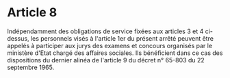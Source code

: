 # Article 8

Indépendamment des obligations de service fixées aux articles 3 et 4 ci-dessus, les personnels visés à l'article 1er du présent arrêté peuvent être appelés à participer aux jurys des examens et concours organisés par le ministère d'Etat chargé des affaires sociales. Ils bénéficient dans ce cas des dispositions du dernier alinéa de l'article 9 du décret n° 65-803 du 22 septembre 1965.
